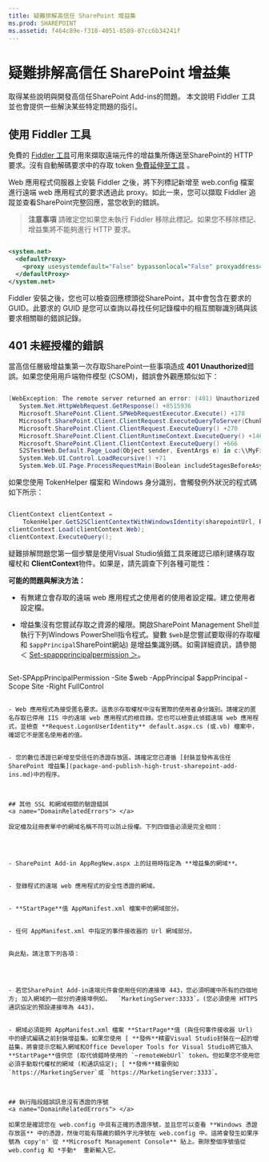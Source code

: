 ```yaml
---
title: 疑難排解高信任 SharePoint 增益集
ms.prod: SHAREPOINT
ms.assetid: f464c89e-f318-4051-8589-07cc6b34241f
---
```



# 疑難排解高信任 SharePoint 增益集
取得某些說明與開發高信任SharePoint Add-ins的問題。
本文說明 Fiddler 工具並也會提供一些解決某些特定問題的指引。
  
    
    


## 使用 Fiddler 工具

免費的 [Fiddler 工具](http://www.telerik.com/fiddler)可用來擷取遠端元件的增益集所傳送至SharePoint的 HTTP 要求。沒有自動解碼要求中的存取 token [免費延伸至工具](https://github.com/andrewconnell/SPOAuthFiddlerExt) 。
  
    
    
Web 應用程式伺服器上安裝 Fiddler 之後，將下列標記新增至 web.config 檔案進行遠端 web 應用程式的要求透過此 proxy。如此一來，您可以擷取 Fiddler 追蹤並查看SharePoint完整回應，當您收到的錯誤。
  
    
    

> **注意事項**
> 請確定您如果您未執行 Fiddler 移除此標記。如果您不移除標記、 增益集將不能夠進行 HTTP 要求。
  
    
    




```XML

<system.net>
  <defaultProxy>
    <proxy usesystemdefault="False" bypassonlocal="False" proxyaddress="http://127.0.0.1:8888" />
  </defaultProxy>
</system.net>

```

Fiddler 安裝之後，您也可以檢查回應標頭從SharePoint，其中會包含在要求的 GUID。此要求的 GUID 是您可以查詢以尋找任何記錄檔中的相互關聯識別碼與該要求相關聯的錯誤記錄。
  
    
    

## 401 未經授權的錯誤
<a name="UnauthorizedException"> </a>

當高信任層級增益集第一次存取SharePoint一些事項造成 **401 Unauthorized**錯誤。如果您使用用戶端物件模型 (CSOM)，錯誤會外觀應類似如下：
  
    
    

```cs

[WebException: The remote server returned an error: (401) Unauthorized.]
   System.Net.HttpWebRequest.GetResponse() +8515936
   Microsoft.SharePoint.Client.SPWebRequestExecutor.Execute() +178
   Microsoft.SharePoint.Client.ClientRequest.ExecuteQueryToServer(ChunkStringBuilder sb) +1427
   Microsoft.SharePoint.Client.ClientRequest.ExecuteQuery() +270
   Microsoft.SharePoint.Client.ClientRuntimeContext.ExecuteQuery() +146
   Microsoft.SharePoint.Client.ClientContext.ExecuteQuery() +666
   S2STestWeb.Default.Page_Load(Object sender, EventArgs e) in c:\\MyFiles\\HightrustTest\\HightrustTestWeb\\Default.aspx.cs:28
   System.Web.UI.Control.LoadRecursive() +71
   System.Web.UI.Page.ProcessRequestMain(Boolean includeStagesBeforeAsyncPoint, Boolean includeStagesAfterAsyncPoint) +3178
```

如果您使用 TokenHelper 檔案和 Windows 身分識別，會觸發例外狀況的程式碼如下所示：
  
    
    



```cs

ClientContext clientContext =
    TokenHelper.GetS2SClientContextWithWindowsIdentity(sharepointUrl, Request.LogonUserIdentity); 
clientContext.Load(clientContext.Web);
clientContext.ExecuteQuery();
```

疑難排解問題您第一個步驟是使用Visual Studio偵錯工具來確認已順利建構存取權杖和 **ClientContext**物件。如果是，請先調查下列各種可能性：
  
    
    
 **可能的問題與解決方法：**
  
    
    

- 有無建立會存取的遠端 web 應用程式之使用者的使用者設定檔。建立使用者設定檔。
    
  
- 增益集沒有您嘗試存取之資源的權限。開啟SharePoint Management Shell並執行下列Windows PowerShell指令程式。變數 `$web`是您嘗試要取得的存取權和 `$appPrincipal`SharePoint網站) 是增益集識別碼。如需詳細資訊，請參閱 ＜  [Set-spappprincipalpermission ＞](http://technet.microsoft.com/en-us/library/jj219714%28v=office.15%29.aspx)。
    
  ```
  
Set-SPAppPrincipalPermission -Site $web -AppPrincipal $appPrincipal -Scope Site -Right FullControl
  ```

- Web 應用程式為接受匿名要求。這表示存取權杖中沒有實際的使用者身分識別。請確定的匿名存取已停用 IIS 中的遠端 web 應用程式的根目錄。您也可以檢查此偵錯遠端 web 應用程式，並檢查 **Request.LogonUserIdentity** default.aspx.cs (或.vb) 檔案中，確認它不是匿名使用者的值。
    
  
- 您的數位憑證已新增至受信任的憑證存放區。請確定您已遵循 [封裝並發佈高信任 SharePoint 增益集](package-and-publish-high-trust-sharepoint-add-ins.md)中的程序。
    
  

## 其他 SSL 和網域相關的驗證錯誤
<a name="DomainRelatedErrors"> </a>

設定檔及註冊表單中的網域名稱不符可以防止授權。下列四個值必須是完全相同：
  
    
    

- SharePoint Add-in AppRegNew.aspx 上的註冊時指定為 **增益集的網域**。
    
  
- 登錄程式的遠端 web 應用程式的安全性憑證的網域。
    
  
- **StartPage**值 AppManifest.xml 檔案中的網域部分。
    
  
- 任何 AppManifest.xml 中指定的事件接收器的 Url 網域部分。
    
  
與此點，請注意下列各項：
  
    
    

- 若您SharePoint Add-in遠端元件會使用任何的連接埠 443，您必須明確中所有的四個地方; 加入網域的一部分的連接埠例如，  `MarketingServer:3333`。(您必須使用 HTTPS 通訊協定的預設連接埠為 443)。
    
  
- 網域必須能夠 AppManifest.xml 檔案 **StartPage**值 (與任何事件接收器 Url) 中的硬式編碼之前封裝增益集。如果您使用 [ **發佈**精靈Visual Studio封裝在一起的增益集，將會提示您輸入網域和Office Developer Tools for Visual Studio將它插入 **StartPage**值供您 (取代偵錯時使用的 `~remoteWebUrl` token。但如果您不使用您必須手動取代權杖的網域 (和通訊協定); [ **發佈**精靈例如 `https://MarketingServer`或 `https://MarketingServer:3333`。
    
  

## 執行階段錯誤訊息沒有憑證的序號
<a name="DomainRelatedErrors"> </a>

如果您是確認您在 web.config 中具有正確的憑證序號，並且您可以查看 **Windows 憑證存放區** 中的憑證，然後可能有隱藏的額外字元序號在 web.config 中。這將會發生如果序號為 copy'n' 從 **Microsoft Management Console** 貼上。刪除整個序號值從 web.config 和 *手動*  重新輸入它。
  
    
    

